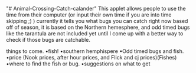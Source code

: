 "# Animal-Crossing-Catch-calander" 
This applet allows people to use the time from their computer (or input their own time if you are into time skipping ;) )
currently it tells you what bugs you can catch right now based off of season, it is based on the Northern hemesphere, and odd timed bugs like the tarantula are not included yet until I come up with a better way to check if those bugs are catchable.


things to come. 
•fish!
•southern hemphispere
•Odd timed bugs and fish.
•price (Nook prices, after hour prices, and Flick and cj prices)(Fishes)
•where to find the fish or bug.
•suggestions on what to get 
